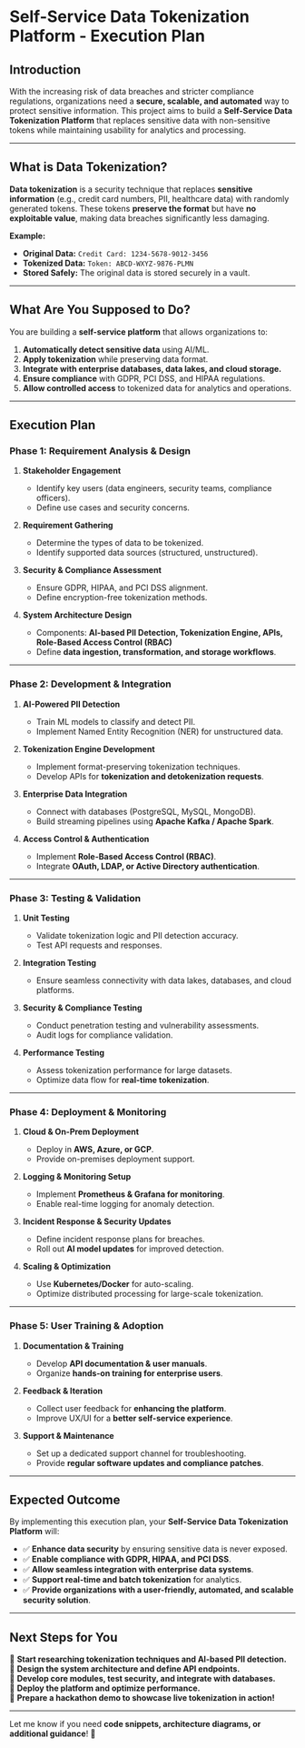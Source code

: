 # Self-Service Data Tokenization Platform - Execution Plan

## Introduction
With the increasing risk of data breaches and stricter compliance regulations, organizations need a **secure, scalable, and automated** way to protect sensitive information. This project aims to build a **Self-Service Data Tokenization Platform** that replaces sensitive data with non-sensitive tokens while maintaining usability for analytics and processing.

---

## What is Data Tokenization?
**Data tokenization** is a security technique that replaces **sensitive information** (e.g., credit card numbers, PII, healthcare data) with randomly generated tokens. These tokens **preserve the format** but have **no exploitable value**, making data breaches significantly less damaging.

**Example:**
- **Original Data:** `Credit Card: 1234-5678-9012-3456`
- **Tokenized Data:** `Token: ABCD-WXYZ-9876-PLMN`
- **Stored Safely:** The original data is stored securely in a vault.

---

## What Are You Supposed to Do?
You are building a **self-service platform** that allows organizations to:
1. **Automatically detect sensitive data** using AI/ML.
2. **Apply tokenization** while preserving data format.
3. **Integrate with enterprise databases, data lakes, and cloud storage.**
4. **Ensure compliance** with GDPR, PCI DSS, and HIPAA regulations.
5. **Allow controlled access** to tokenized data for analytics and operations.

---

## Execution Plan

### **Phase 1: Requirement Analysis & Design**
1. **Stakeholder Engagement**  
   - Identify key users (data engineers, security teams, compliance officers).  
   - Define use cases and security concerns.  

2. **Requirement Gathering**  
   - Determine the types of data to be tokenized.  
   - Identify supported data sources (structured, unstructured).  

3. **Security & Compliance Assessment**  
   - Ensure GDPR, HIPAA, and PCI DSS alignment.  
   - Define encryption-free tokenization methods.  

4. **System Architecture Design**  
   - Components: **AI-based PII Detection, Tokenization Engine, APIs, Role-Based Access Control (RBAC)**  
   - Define **data ingestion, transformation, and storage workflows**.  

---

### **Phase 2: Development & Integration**
1. **AI-Powered PII Detection**  
   - Train ML models to classify and detect PII.  
   - Implement Named Entity Recognition (NER) for unstructured data.  

2. **Tokenization Engine Development**  
   - Implement format-preserving tokenization techniques.  
   - Develop APIs for **tokenization and detokenization requests**.  

3. **Enterprise Data Integration**  
   - Connect with databases (PostgreSQL, MySQL, MongoDB).  
   - Build streaming pipelines using **Apache Kafka / Apache Spark**.  

4. **Access Control & Authentication**  
   - Implement **Role-Based Access Control (RBAC)**.  
   - Integrate **OAuth, LDAP, or Active Directory authentication**.  

---

### **Phase 3: Testing & Validation**
1. **Unit Testing**  
   - Validate tokenization logic and PII detection accuracy.  
   - Test API requests and responses.  

2. **Integration Testing**  
   - Ensure seamless connectivity with data lakes, databases, and cloud platforms.  

3. **Security & Compliance Testing**  
   - Conduct penetration testing and vulnerability assessments.  
   - Audit logs for compliance validation.  

4. **Performance Testing**  
   - Assess tokenization performance for large datasets.  
   - Optimize data flow for **real-time tokenization**.  

---

### **Phase 4: Deployment & Monitoring**
1. **Cloud & On-Prem Deployment**  
   - Deploy in **AWS, Azure, or GCP**.  
   - Provide on-premises deployment support.  

2. **Logging & Monitoring Setup**  
   - Implement **Prometheus & Grafana for monitoring**.  
   - Enable real-time logging for anomaly detection.  

3. **Incident Response & Security Updates**  
   - Define incident response plans for breaches.  
   - Roll out **AI model updates** for improved detection.  

4. **Scaling & Optimization**  
   - Use **Kubernetes/Docker** for auto-scaling.  
   - Optimize distributed processing for large-scale tokenization.  

---

### **Phase 5: User Training & Adoption**
1. **Documentation & Training**  
   - Develop **API documentation & user manuals**.  
   - Organize **hands-on training for enterprise users**.  

2. **Feedback & Iteration**  
   - Collect user feedback for **enhancing the platform**.  
   - Improve UX/UI for a **better self-service experience**.  

3. **Support & Maintenance**  
   - Set up a dedicated support channel for troubleshooting.  
   - Provide **regular software updates and compliance patches**.  

---

## Expected Outcome
By implementing this execution plan, your **Self-Service Data Tokenization Platform** will:
- ✅ **Enhance data security** by ensuring sensitive data is never exposed.  
- ✅ **Enable compliance with GDPR, HIPAA, and PCI DSS**.  
- ✅ **Allow seamless integration with enterprise data systems**.  
- ✅ **Support real-time and batch tokenization** for analytics.  
- ✅ **Provide organizations with a user-friendly, automated, and scalable security solution**.  

---

## Next Steps for You
🔹 **Start researching tokenization techniques and AI-based PII detection.**  
🔹 **Design the system architecture and define API endpoints.**  
🔹 **Develop core modules, test security, and integrate with databases.**  
🔹 **Deploy the platform and optimize performance.**  
🔹 **Prepare a hackathon demo to showcase live tokenization in action!**  

---

Let me know if you need **code snippets, architecture diagrams, or additional guidance**! 🚀
